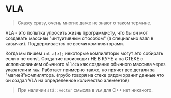 # VLA

> Скажу сразу, очень многие даже не знают о таком термине.

VLA - это попытка упросить жизнь программисту, что бы он мог создавать массивы "интуитивным способом" (я специально взял в кавычки).
Поддерживается не всеми компиляторами. 

Когда мы пишем `int a[x];` некоторые компиляторы могут это собирать если x не const. Создание происходит НЕ В КУЧЕ а на СТЕКЕ с использованием обычного `alloca` как создание обычного массива через указатели и `new`. Работает примерно также, но прячет все детали за "магией"компилятора. (грубо говоря на стеке рядом хранит данные что он создал VLA на определённое количество элементов)

> При наличии `std::vector` смысла в `VLA` для С++ нет никакого. 

